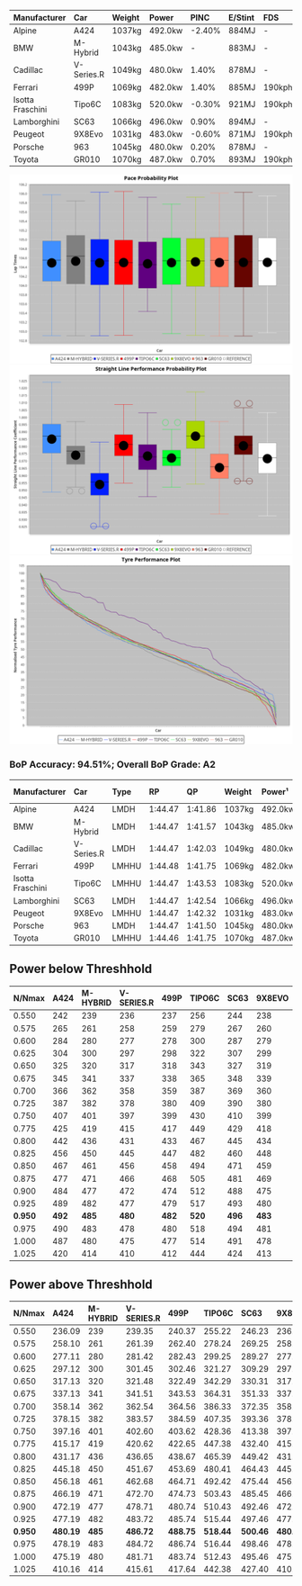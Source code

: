 | Manufacturer     | Car        | Weight | Power   | PINC    | E/Stint | FDS     |
|:-|:-|:-|:-|:-|:-|:-|
| Alpine           | A424       | 1037kg | 492.0kw | -2.40%  | 884MJ   |    -    |
| BMW              | M-Hybrid   | 1043kg | 485.0kw |    -    | 883MJ   |    -    |
| Cadillac         | V-Series.R | 1049kg | 480.0kw | 1.40%   | 878MJ   |    -    |
| Ferrari          | 499P       | 1069kg | 482.0kw | 1.40%   | 885MJ   | 190kph  |
| Isotta Fraschini | Tipo6C     | 1083kg | 520.0kw | -0.30%  | 921MJ   | 190kph  |
| Lamborghini      | SC63       | 1066kg | 496.0kw | 0.90%   | 894MJ   |    -    |
| Peugeot          | 9X8Evo     | 1031kg | 483.0kw | -0.60%  | 871MJ   | 190kph  |
| Porsche          | 963        | 1045kg | 480.0kw | 0.20%   | 878MJ   |    -    |
| Toyota           | GR010      | 1070kg | 487.0kw | 0.70%   | 893MJ   | 190kph  |

![PACECHART](./IMG/AUTO.png)
![STRAIGHTLINEPERFORMANCECHART](./IMG/AUTO_sp.png)
![TYREPERFORMANCECHART](./IMG/AUTO_tw.png)

### BoP Accuracy: 94.51%; Overall BoP Grade: A2
| Manufacturer     | Car        | Type  | RP      | QP      | Weight | Power¹  | Threshhold | PINC    | Power²   | E/Stint | AVG Vmax  | FDS     | RDLC | L/Stint | BOP-Grade | Model Accuracy | Model Points | Match%  | SimDiff |
|:-|:-|:-|:-|:-|:-|:-|:-|:-|:-|:-|:-|:-|:-|:-|:-|:-|:-|:-|:-|
| Alpine           | A424       | LMDH  | 1:44.47 | 1:41.86 | 1037kg | 492.0kw | 250.0kph   | -2.40%  | 480.20kw |  884MJ  | 293.34kph |    -    | 1.01 | 33      | ~A1       | 99.61%         | 762          | 98.77%  | ±0.13s  |
| BMW              | M-Hybrid   | LMDH  | 1:44.47 | 1:41.57 | 1043kg | 485.0kw | 250.0kph   |    -    | 485.00kw |  883MJ  | 291.44kph |    -    | 1.01 | 33      | ~A1       | 100.00%        | 1826         | 97.20%  | ±0.36s  |
| Cadillac         | V-Series.R | LMDH  | 1:44.47 | 1:42.03 | 1049kg | 480.0kw | 250.0kph   | 1.40%   | 486.70kw |  878MJ  | 288.20kph |    -    | 1.01 | 33      | ~A1       | 99.00%         | 3184         | 100.00% | ±0.24s  |
| Ferrari          | 499P       | LMHHU | 1:44.48 | 1:41.75 | 1069kg | 482.0kw | 250.0kph   | 1.40%   | 488.70kw |  885MJ  | 291.43kph | 190kph  | 1.02 | 33      | ~A1       | 98.07%         | 3550         | 100.00% | ±0.08s  |
| Isotta Fraschini | Tipo6C     | LMHHU | 1:44.47 | 1:43.53 | 1083kg | 520.0kw | 250.0kph   | -0.30%  | 518.40kw |  921MJ  | 293.15kph | 190kph  | 1.02 | 33      | +D1       | 96.81%         | 91           | 65.71%  | ±0.30s  |
| Lamborghini      | SC63       | LMDH  | 1:44.47 | 1:42.54 | 1066kg | 496.0kw | 250.0kph   | 0.90%   | 500.50kw |  894MJ  | 291.34kph |    -    | 1.02 | 33      | ~A1       | 100.00%        | 529          | 95.24%  | ±0.32s  |
| Peugeot          | 9X8Evo     | LMHHU | 1:44.47 | 1:42.32 | 1031kg | 483.0kw | 250.0kph   | -0.60%  | 480.10kw |  871MJ  | 293.69kph | 190kph  | 1.02 | 33      | +A2       | 99.21%         | 377          | 93.70%  | #       |
| Porsche          | 963        | LMDH  | 1:44.47 | 1:41.50 | 1045kg | 480.0kw | 250.0kph   | 0.20%   | 481.00kw |  878MJ  | 289.75kph |    -    | 1.01 | 33      | ~A1       | 99.96%         | 10176        | 100.00% | ±0.20s  |
| Toyota           | GR010      | LMHHU | 1:44.46 | 1:41.75 | 1070kg | 487.0kw | 250.0kph   | 0.70%   | 490.40kw |  893MJ  | 291.44kph | 190kph  | 1.02 | 33      | ~A1       | 99.95%         | 5509         | 100.00% | ±0.24s  |

## Power below Threshhold
| N/Nmax    | A424    | M-HYBRID | V-SERIES.R | 499P    | TIPO6C  | SC63    | 9X8EVO  | 963     | GR010   |
|:-|:-|:-|:-|:-|:-|:-|:-|:-|:-|
|  0.550    |  242    |  239     |  236       |  237    |  256    |  244    |  238    |  236    |  240    |
|  0.575    |  265    |  261     |  258       |  259    |  279    |  267    |  260    |  258    |  262    |
|  0.600    |  284    |  280     |  277       |  278    |  300    |  287    |  279    |  277    |  281    |
|  0.625    |  304    |  300     |  297       |  298    |  322    |  307    |  299    |  297    |  301    |
|  0.650    |  325    |  320     |  317       |  318    |  343    |  327    |  319    |  317    |  322    |
|  0.675    |  345    |  341     |  337       |  338    |  365    |  348    |  339    |  337    |  342    |
|  0.700    |  366    |  362     |  358       |  359    |  387    |  369    |  360    |  358    |  363    |
|  0.725    |  387    |  382     |  378       |  380    |  409    |  390    |  380    |  378    |  383    |
|  0.750    |  407    |  401     |  397       |  399    |  430    |  410    |  399    |  397    |  403    |
|  0.775    |  425    |  419     |  415       |  417    |  449    |  429    |  418    |  415    |  421    |
|  0.800    |  442    |  436     |  431       |  433    |  467    |  445    |  434    |  431    |  437    |
|  0.825    |  456    |  450     |  445       |  447    |  482    |  460    |  448    |  445    |  452    |
|  0.850    |  467    |  461     |  456       |  458    |  494    |  471    |  459    |  456    |  463    |
|  0.875    |  477    |  471     |  466       |  468    |  505    |  481    |  469    |  466    |  473    |
|  0.900    |  484    |  477     |  472       |  474    |  512    |  488    |  475    |  472    |  479    |
|  0.925    |  489    |  482     |  477       |  479    |  517    |  493    |  480    |  477    |  484    |
| **0.950** | **492** | **485**  | **480**    | **482** | **520** | **496** | **483** | **480** | **487** |
|  0.975    |  490    |  483     |  478       |  480    |  518    |  494    |  481    |  478    |  485    |
|  1.000    |  487    |  480     |  475       |  477    |  514    |  491    |  478    |  475    |  482    |
|  1.025    |  420    |  414     |  410       |  412    |  444    |  424    |  413    |  410    |  416    |

## Power above Threshhold
| N/Nmax    | A424       | M-HYBRID | V-SERIES.R | 499P       | TIPO6C     | SC63       | 9X8EVO     | 963        | GR010      |
|:-|:-|:-|:-|:-|:-|:-|:-|:-|:-|
|  0.550    |  236.09    |  239     |  239.35    |  240.37    |  255.22    |  246.23    |  236.05    |  236.47    |  241.20    |
|  0.575    |  258.10    |  261     |  261.39    |  262.40    |  278.24    |  269.25    |  258.05    |  258.52    |  264.22    |
|  0.600    |  277.11    |  280     |  281.42    |  282.43    |  299.25    |  289.27    |  277.06    |  277.55    |  283.24    |
|  0.625    |  297.12    |  300     |  301.45    |  302.46    |  321.27    |  309.29    |  297.06    |  297.59    |  303.25    |
|  0.650    |  317.13    |  320     |  321.48    |  322.49    |  342.29    |  330.31    |  317.07    |  317.63    |  324.27    |
|  0.675    |  337.13    |  341     |  341.51    |  343.53    |  364.31    |  351.33    |  337.07    |  337.67    |  344.29    |
|  0.700    |  358.14    |  362     |  362.54    |  364.56    |  386.33    |  372.35    |  358.08    |  358.72    |  365.30    |
|  0.725    |  378.15    |  382     |  383.57    |  384.59    |  407.35    |  393.36    |  378.08    |  378.76    |  386.32    |
|  0.750    |  397.16    |  401     |  402.60    |  403.62    |  428.36    |  413.38    |  397.08    |  397.79    |  405.34    |
|  0.775    |  415.17    |  419     |  420.62    |  422.65    |  447.38    |  432.40    |  415.09    |  415.83    |  424.35    |
|  0.800    |  431.17    |  436     |  436.65    |  438.67    |  465.39    |  449.42    |  431.09    |  431.86    |  440.37    |
|  0.825    |  445.18    |  450     |  451.67    |  453.69    |  480.41    |  464.43    |  445.09    |  445.89    |  455.38    |
|  0.850    |  456.18    |  461     |  462.68    |  464.71    |  492.42    |  475.44    |  456.10    |  456.91    |  466.39    |
|  0.875    |  466.19    |  471     |  472.70    |  474.73    |  503.43    |  485.45    |  466.10    |  466.93    |  476.40    |
|  0.900    |  472.19    |  477     |  478.71    |  480.74    |  510.43    |  492.46    |  472.10    |  472.94    |  482.40    |
|  0.925    |  477.19    |  482     |  483.72    |  485.74    |  515.44    |  497.46    |  477.10    |  477.95    |  487.41    |
| **0.950** | **480.19** | **485**  | **486.72** | **488.75** | **518.44** | **500.46** | **480.10** | **480.96** | **490.41** |
|  0.975    |  478.19    |  483     |  484.72    |  486.74    |  516.44    |  498.46    |  478.10    |  478.96    |  488.41    |
|  1.000    |  475.19    |  480     |  481.71    |  483.74    |  512.43    |  495.46    |  475.10    |  475.95    |  485.40    |
|  1.025    |  410.16    |  414     |  415.61    |  417.64    |  442.38    |  427.40    |  410.09    |  410.82    |  419.35    |
